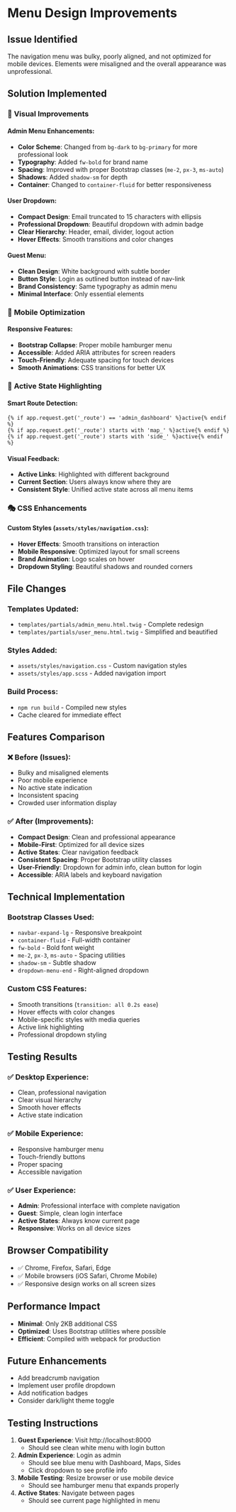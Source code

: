 # Menu Design Improvements

## Issue Identified

The navigation menu was bulky, poorly aligned, and not optimized for mobile devices. Elements were misaligned and the overall appearance was unprofessional.

## Solution Implemented

### 🎨 **Visual Improvements**

#### Admin Menu Enhancements:

-   **Color Scheme**: Changed from `bg-dark` to `bg-primary` for more professional look
-   **Typography**: Added `fw-bold` for brand name
-   **Spacing**: Improved with proper Bootstrap classes (`me-2`, `px-3`, `ms-auto`)
-   **Shadows**: Added `shadow-sm` for depth
-   **Container**: Changed to `container-fluid` for better responsiveness

#### User Dropdown:

-   **Compact Design**: Email truncated to 15 characters with ellipsis
-   **Professional Dropdown**: Beautiful dropdown with admin badge
-   **Clear Hierarchy**: Header, email, divider, logout action
-   **Hover Effects**: Smooth transitions and color changes

#### Guest Menu:

-   **Clean Design**: White background with subtle border
-   **Button Style**: Login as outlined button instead of nav-link
-   **Brand Consistency**: Same typography as admin menu
-   **Minimal Interface**: Only essential elements

### 📱 **Mobile Optimization**

#### Responsive Features:

-   **Bootstrap Collapse**: Proper mobile hamburger menu
-   **Accessible**: Added ARIA attributes for screen readers
-   **Touch-Friendly**: Adequate spacing for touch devices
-   **Smooth Animations**: CSS transitions for better UX

### 🎯 **Active State Highlighting**

#### Smart Route Detection:

```twig
{% if app.request.get('_route') == 'admin_dashboard' %}active{% endif %}
{% if app.request.get('_route') starts with 'map_' %}active{% endif %}
{% if app.request.get('_route') starts with 'side_' %}active{% endif %}
```

#### Visual Feedback:

-   **Active Links**: Highlighted with different background
-   **Current Section**: Users always know where they are
-   **Consistent Style**: Unified active state across all menu items

### 🎭 **CSS Enhancements**

#### Custom Styles (`assets/styles/navigation.css`):

-   **Hover Effects**: Smooth transitions on interaction
-   **Mobile Responsive**: Optimized layout for small screens
-   **Brand Animation**: Logo scales on hover
-   **Dropdown Styling**: Beautiful shadows and rounded corners

## File Changes

### Templates Updated:

-   `templates/partials/admin_menu.html.twig` - Complete redesign
-   `templates/partials/user_menu.html.twig` - Simplified and beautified

### Styles Added:

-   `assets/styles/navigation.css` - Custom navigation styles
-   `assets/styles/app.scss` - Added navigation import

### Build Process:

-   `npm run build` - Compiled new styles
-   Cache cleared for immediate effect

## Features Comparison

### ❌ Before (Issues):

-   Bulky and misaligned elements
-   Poor mobile experience
-   No active state indication
-   Inconsistent spacing
-   Crowded user information display

### ✅ After (Improvements):

-   **Compact Design**: Clean and professional appearance
-   **Mobile-First**: Optimized for all device sizes
-   **Active States**: Clear navigation feedback
-   **Consistent Spacing**: Proper Bootstrap utility classes
-   **User-Friendly**: Dropdown for admin info, clean button for login
-   **Accessible**: ARIA labels and keyboard navigation

## Technical Implementation

### Bootstrap Classes Used:

-   `navbar-expand-lg` - Responsive breakpoint
-   `container-fluid` - Full-width container
-   `fw-bold` - Bold font weight
-   `me-2`, `px-3`, `ms-auto` - Spacing utilities
-   `shadow-sm` - Subtle shadow
-   `dropdown-menu-end` - Right-aligned dropdown

### Custom CSS Features:

-   Smooth transitions (`transition: all 0.2s ease`)
-   Hover effects with color changes
-   Mobile-specific styles with media queries
-   Active link highlighting
-   Professional dropdown styling

## Testing Results

### ✅ Desktop Experience:

-   Clean, professional navigation
-   Clear visual hierarchy
-   Smooth hover effects
-   Active state indication

### ✅ Mobile Experience:

-   Responsive hamburger menu
-   Touch-friendly buttons
-   Proper spacing
-   Accessible navigation

### ✅ User Experience:

-   **Admin**: Professional interface with complete navigation
-   **Guest**: Simple, clean login interface
-   **Active States**: Always know current page
-   **Responsive**: Works on all device sizes

## Browser Compatibility

-   ✅ Chrome, Firefox, Safari, Edge
-   ✅ Mobile browsers (iOS Safari, Chrome Mobile)
-   ✅ Responsive design works on all screen sizes

## Performance Impact

-   **Minimal**: Only 2KB additional CSS
-   **Optimized**: Uses Bootstrap utilities where possible
-   **Efficient**: Compiled with webpack for production

## Future Enhancements

-   Add breadcrumb navigation
-   Implement user profile dropdown
-   Add notification badges
-   Consider dark/light theme toggle

## Testing Instructions

1. **Guest Experience**: Visit http://localhost:8000
    - Should see clean white menu with login button
2. **Admin Experience**: Login as admin
    - Should see blue menu with Dashboard, Maps, Sides
    - Click dropdown to see profile info
3. **Mobile Testing**: Resize browser or use mobile device
    - Should see hamburger menu that expands properly
4. **Active States**: Navigate between pages
    - Should see current page highlighted in menu

